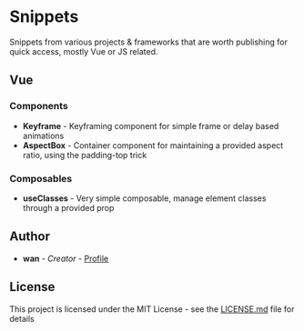 # Snippets

Snippets from various projects & frameworks that are worth publishing for quick access, mostly Vue or JS related.

## Vue

### Components

* **Keyframe** - Keyframing component for simple frame or delay based animations
* **AspectBox** - Container component for maintaining a provided aspect ratio, using the padding-top trick

### Composables

* **useClasses** - Very simple composable, manage element classes through a provided prop

## Author

* **wan** - *Creator* - [Profile](https://github.com/sakuwan)

## License

This project is licensed under the MIT License - see the [LICENSE.md](LICENSE.md) file for details
